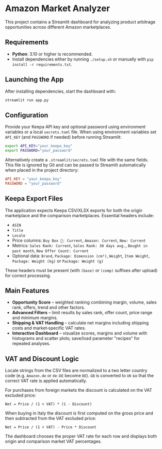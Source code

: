# Amazon Market Analyzer

This project contains a Streamlit dashboard for analyzing product arbitrage opportunities across different Amazon marketplaces.

## Requirements

- **Python**: 3.10 or higher is recommended.
- Install dependencies either by running `./setup.sh` or manually with `pip install -r requirements.txt`.

## Launching the App

After installing dependencies, start the dashboard with:

```bash
streamlit run app.py
```

## Configuration

Provide your Keepa API key and optional password using environment variables or a local `secrets.toml` file. When using environment variables set `API_KEY` (and `PASSWORD` if needed) before running Streamlit:

```bash
export API_KEY="your_keepa_key"
export PASSWORD="your_password"
```

Alternatively create a `.streamlit/secrets.toml` file with the same fields. This file is ignored by Git and can be passed to Streamlit automatically when placed in the project directory:

```toml
API_KEY = "your_keepa_key"
PASSWORD = "your_password"
```


## Keepa Export Files

The application expects Keepa CSV/XLSX exports for both the origin marketplace and the comparison marketplaces. Essential headers include:

- `ASIN`
- `Title`
- `Locale`
- Price columns: `Buy Box 🚚: Current`, `Amazon: Current`, `New: Current`
- Metrics: `Sales Rank: Current`, `Sales Rank: 30 days avg.`, `Bought in past month`, `New Offer Count: Current`
- Optional data: `Brand`, `Package: Dimension (cm³)`, `Weight`, `Item Weight`, `Package: Weight (kg)` or `Package: Weight (g)`

These headers must be present (with `(base)` or `(comp)` suffixes after upload) for correct processing.

## Main Features

- **Opportunity Score** – weighted ranking combining margin, volume, sales rank, offers, trend and other factors.
- **Advanced Filters** – limit results by sales rank, offer count, price range and minimum margins.
- **Shipping & VAT Handling** – calculate net margins including shipping costs and market‑specific VAT rates.
- **Interactive Dashboard** – visualize scores, margins and volume with histograms and scatter plots; save/load parameter "recipes" for repeated analyses.


## VAT and Discount Logic

Locale strings from the CSV files are normalized to a two letter country code (e.g. `Amazon.de` or `de-DE` become `DE`). `GB` is converted to `UK` so that the correct VAT rate is applied automatically.

For purchases from foreign markets the discount is calculated on the VAT excluded price:

```
Net = Price / (1 + VAT) * (1 - Discount)
```

When buying in Italy the discount is first computed on the gross price and then subtracted from the VAT excluded price:

```
Net = Price / (1 + VAT) - Price * Discount
```

The dashboard chooses the proper VAT rate for each row and displays both origin and comparison market VAT percentages.

